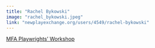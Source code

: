```yaml
---
title: "Rachel Bykowski"
image: "rachel_bykowski.jpeg"
link: "newplayexchange.org/users/4549/rachel-bykowski"
---
```


[MFA Playwrights’ Workshop](/programs/mfa-playwrights-workshop)